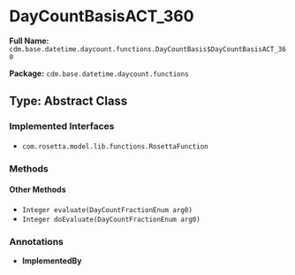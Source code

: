 # DayCountBasisACT_360

**Full Name:** `cdm.base.datetime.daycount.functions.DayCountBasis$DayCountBasisACT_360`

**Package:** `cdm.base.datetime.daycount.functions`

## Type: Abstract Class

### Implemented Interfaces

- `com.rosetta.model.lib.functions.RosettaFunction`

### Methods

#### Other Methods

- `Integer evaluate(DayCountFractionEnum arg0)`
- `Integer doEvaluate(DayCountFractionEnum arg0)`

### Annotations

- **ImplementedBy**

